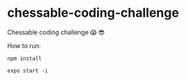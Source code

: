 # chessable-coding-challenge
Chessable coding challenge 😱 😎 

How to run:

    npm install

    expo start -i

